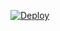 [![Deploy](https://telegra.ph/file/bcdd47f08b0389f7b0fed.jpg)](https://heroku.com/deploy?template=https://github.com/Noobxcoders/Alicia)
